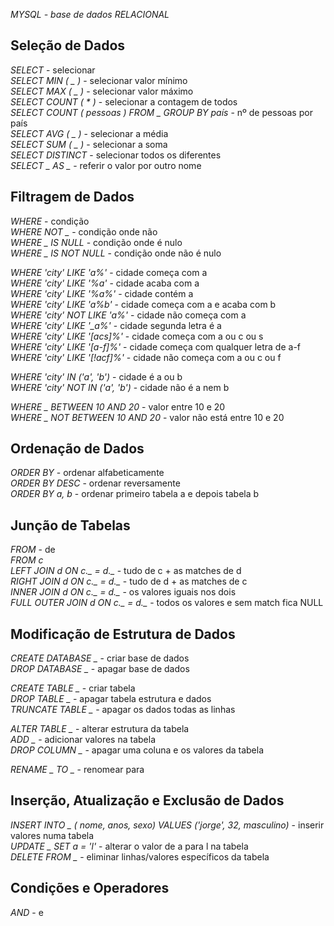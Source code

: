 *MYSQL - base de dados RELACIONAL*

## Seleção de Dados
*SELECT* - selecionar  
*SELECT MIN ( _ )* - selecionar valor mínimo  
*SELECT MAX ( _ )* - selecionar valor máximo  
*SELECT COUNT ( * )* - selecionar a contagem de todos  
*SELECT COUNT ( pessoas ) FROM _ GROUP BY país* - nº de pessoas por país  
*SELECT AVG ( _ )* - selecionar a média  
*SELECT SUM ( _ )* - selecionar a soma  
*SELECT DISTINCT* - selecionar todos os diferentes  
*SELECT _ AS _* - referir o valor por outro nome  

## Filtragem de Dados
*WHERE* - condição  
*WHERE NOT _* - condição onde não  
*WHERE _ IS NULL* - condição onde é nulo  
*WHERE _ IS NOT NULL* - condição onde não é nulo  

*WHERE 'city' LIKE 'a%'* - cidade começa com a  
*WHERE 'city' LIKE '%a'* - cidade acaba com a  
*WHERE 'city' LIKE '%a%'* - cidade contém a  
*WHERE 'city' LIKE 'a%b'* - cidade começa com a e acaba com b  
*WHERE 'city' NOT LIKE 'a%'* - cidade não começa com a  
*WHERE 'city' LIKE '_a%'* - cidade segunda letra é a  
*WHERE 'city' LIKE '[acs]%'* - cidade começa com a ou c ou s  
*WHERE 'city' LIKE '[a-f]%'* - cidade começa com qualquer letra de a-f  
*WHERE 'city' LIKE '[!acf]%'* - cidade não começa com a ou c ou f  

*WHERE 'city' IN ('a', 'b')* - cidade é a ou b  
*WHERE 'city' NOT IN ('a', 'b')* - cidade não é a nem b  

*WHERE _ BETWEEN 10 AND 20* - valor entre 10 e 20  
*WHERE _ NOT BETWEEN 10 AND 20* - valor não está entre 10 e 20  

## Ordenação de Dados
*ORDER BY* - ordenar alfabeticamente  
*ORDER BY DESC* - ordenar reversamente  
*ORDER BY a, b* - ordenar primeiro tabela a e depois tabela b  

## Junção de Tabelas
*FROM* - de  
*FROM c*  
*LEFT JOIN d ON c._ = d._* - tudo de c + as matches de d  
*RIGHT JOIN d ON c._ = d._* - tudo de d + as matches de c  
*INNER JOIN d ON c._ = d._* - os valores iguais nos dois  
*FULL OUTER JOIN d ON c._ = d._* - todos os valores e sem match fica NULL  

## Modificação de Estrutura de Dados
*CREATE DATABASE _* - criar base de dados  
*DROP DATABASE _* - apagar base de dados  

*CREATE TABLE _* - criar tabela  
*DROP TABLE _* - apagar tabela estrutura e dados  
*TRUNCATE TABLE _* - apagar os dados todas as linhas  

*ALTER TABLE _* - alterar estrutura da tabela  
*ADD _* - adicionar valores na tabela  
*DROP COLUMN _* - apagar uma coluna e os valores da tabela  

*RENAME _ TO _* - renomear para  

## Inserção, Atualização e Exclusão de Dados
*INSERT INTO _ ( nome, anos, sexo) VALUES ('jorge', 32, masculino)* - inserir valores numa tabela  
*UPDATE _ SET a = 'l'* - alterar o valor de a para l na tabela  
*DELETE FROM _* - eliminar linhas/valores específicos da tabela  

## Condições e Operadores
*AND* - e  
